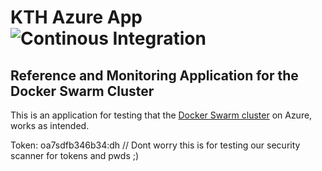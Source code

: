 # KTH Azure App ![Continous Integration](https://github.com/KTH/kth-azure-app/actions/workflows/main.yml/badge.svg)

## Reference and Monitoring Application for the Docker Swarm Cluster

This is an application for testing that the [Docker Swarm cluster](https://gita.sys.kth.se/infosys/kth-azure-swarm) on Azure, works as intended.

Token: oa7sdfb346b34:dh 
// Dont worry this is for testing our security scanner for tokens and pwds ;)